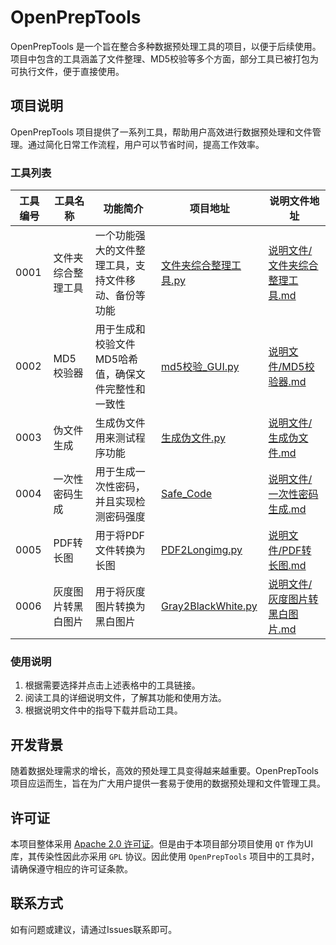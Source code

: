 # OpenPrepTools

OpenPrepTools 是一个旨在整合多种数据预处理工具的项目，以便于后续使用。项目中包含的工具涵盖了文件整理、MD5校验等多个方面，部分工具已被打包为可执行文件，便于直接使用。

## 项目说明

OpenPrepTools 项目提供了一系列工具，帮助用户高效进行数据预处理和文件管理。通过简化日常工作流程，用户可以节省时间，提高工作效率。

### 工具列表

| 工具编号 | 工具名称      | 功能简介                                     | 项目地址                                                  | 说明文件地址                                 |
|------|-----------|------------------------------------------|---------------------------------------------------|----------------------------------------|
| 0001 | 文件夹综合整理工具 | 一个功能强大的文件整理工具，支持文件移动、备份等功能        | [文件夹综合整理工具.py](File/文件夹综合整理工具.py)          | [说明文件/文件夹综合整理工具.md](说明文件/文件夹综合整理工具.md) |
| 0002 | MD5校验器    | 用于生成和校验文件MD5哈希值，确保文件完整性和一致性               | [md5校验_GUI.py](Other/md5校验_GUI.py)              | [说明文件/MD5校验器.md](说明文件/MD5校验器.md)       |
| 0003 | 伪文件生成     | 生成伪文件用来测试程序功能                         | [生成伪文件.py](File/生成伪文件.py)                       | [说明文件/生成伪文件.md](说明文件/生成伪文件.md)         |
| 0004 | 一次性密码生成   | 用于生成一次性密码，并且实现检测密码强度                   | [Safe_Code](Other/Safe_Code)                           | [说明文件/一次性密码生成.md](说明文件/一次性密码生成.md)     |
| 0005 | PDF转长图    | 用于将PDF文件转换为长图                          | [PDF2Longimg.py](Graph/PDF2Longimg.py)                 | [说明文件/PDF转长图.md](说明文件/PDF转长图.md)       |
| 0006 | 灰度图片转黑白图片 | 用于将灰度图片转换为黑白图片                         | [Gray2BlackWhite.py](Graph/Gray2BlackWhite.py)           | [说明文件/灰度图片转黑白图片.md](说明文件/灰度图片转黑白图片.md)                  |                                         |                                                        |                                          |

### 使用说明

1. 根据需要选择并点击上述表格中的工具链接。
2. 阅读工具的详细说明文件，了解其功能和使用方法。
3. 根据说明文件中的指导下载并启动工具。

## 开发背景

随着数据处理需求的增长，高效的预处理工具变得越来越重要。OpenPrepTools 项目应运而生，旨在为广大用户提供一套易于使用的数据预处理和文件管理工具。

## 许可证

本项目整体采用 [Apache 2.0 许可证](LICENSE)。但是由于本项目部分项目使用 `QT` 作为UI库，其传染性因此亦采用 `GPL` 协议。因此使用 `OpenPrepTools` 项目中的工具时，请确保遵守相应的许可证条款。

## 联系方式

如有问题或建议，请通过Issues联系即可。
